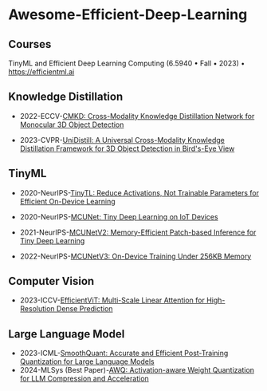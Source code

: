 # Awesome-Efficient-Deep-Learning

## Courses
TinyML and Efficient Deep Learning Computing (6.5940 • Fall • 2023) • https://efficientml.ai

## Knowledge Distillation

- 2022-ECCV-[CMKD: Cross-Modality Knowledge Distillation Network for Monocular 3D Object Detection](https://github.com/Cc-Hy/CMKD) 

- 2023-CVPR-[UniDistill: A Universal Cross-Modality Knowledge Distillation Framework for 3D Object Detection in Bird's-Eye View](https://github.com/megvii-research/CVPR2023-UniDistill?tab=readme-ov-file#unidistill-a-universal-cross-modality-knowledge-distillation-framework-for-3d-object-detection-in-birds-eye-view)

## TinyML

- 2020-NeurIPS-[TinyTL: Reduce Activations, Not Trainable Parameters for Efficient On-Device Learning](https://hanlab.mit.edu/projects/tinytl) 

- 2020-NeurIPS-[MCUNet: Tiny Deep Learning on IoT Devices](https://hanlab.mit.edu/projects/mcunet) [‍](https://hanlab.mit.edu/projects/mcunetv2)

- 2021-NeurIPS-[MCUNetV2: Memory-Efficient Patch-based Inference for Tiny Deep Learning](https://hanlab.mit.edu/projects/mcunetv2) [‍](https://hanlab.mit.edu/projects/mcunetv3)

- 2022-NeurIPS-[MCUNetV3: On-Device Training Under 256KB Memory](https://hanlab.mit.edu/projects/mcunetv3)[‍](https://hanlab.mit.edu/projects/tinytl)

## Computer Vision

- 2023-ICCV-[EfficientViT: Multi-Scale Linear Attention for High-Resolution Dense Prediction](https://github.com/mit-han-lab/efficientvit?tab=readme-ov-file)

## Large Language Model

- 2023-ICML-[SmoothQuant: Accurate and Efficient Post-Training Quantization for Large Language Models](https://github.com/mit-han-lab/smoothquant)
- 2024-MLSys (Best Paper)-[AWQ: Activation-aware Weight Quantization for LLM Compression and Acceleration](https://github.com/mit-han-lab/llm-awq)

